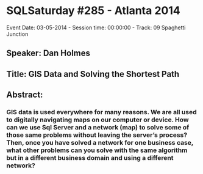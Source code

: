 # SQLSaturday #285 - Atlanta 2014
Event Date: 03-05-2014 - Session time: 00:00:00 - Track: 09 Spaghetti Junction
## Speaker: Dan Holmes
## Title: GIS Data and Solving the Shortest Path
## Abstract:
### GIS data is used everywhere for many reasons.  We are all used to digitally navigating maps on our computer or device.  How can we use Sql Server and a network (map) to solve some of those same problems without leaving the server’s process?  Then, once you have solved a network for one business case, what other problems can you solve with the same algorithm but in a different business domain and using a different network?
